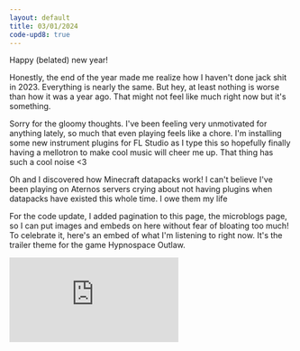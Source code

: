```yaml
---
layout: default
title: 03/01/2024
code-upd8: true
---
```

Happy (belated) new year!

Honestly, the end of the year made me realize how I haven't done jack shit in 2023. Everything is nearly the same. But hey, at least nothing is worse than how it was a year ago. That might not feel like much right now but it's something.

Sorry for the gloomy thoughts. I've been feeling very unmotivated for anything lately, so much that even playing feels like a chore. I'm installing some new instrument plugins for FL Studio as I type this so hopefully finally having a mellotron to make cool music will cheer me up. That thing has such a cool noise <3

Oh and I discovered how Minecraft datapacks work! I can't believe I've been playing on Aternos servers crying about not having plugins when datapacks have existed this whole time. I owe them my life

For the code update, I added pagination to this page, the microblogs page, so I can put images and embeds on here without fear of bloating too much! To celebrate it, here's an embed of what I'm listening to right now. It's the trailer theme for the game Hypnospace Outlaw.

<iframe class="ytvideo" src="https://www.youtube-nocookie.com/embed/lQPc_t8bAIk?si=bGCas2caUgKWjobC" title="YouTube video player" frameborder="0" allow="accelerometer; autoplay; clipboard-write; encrypted-media; gyroscope; picture-in-picture" allowfullscreen></iframe>